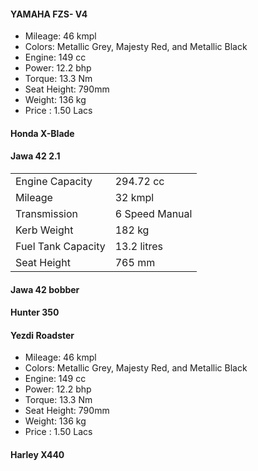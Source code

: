 #### YAMAHA FZS- V4

- Mileage: 46 kmpl
- Colors: Metallic Grey, Majesty Red, and Metallic Black
- Engine: 149 cc
- Power: 12.2 bhp
- Torque: 13.3 Nm
- Seat Height: 790mm
- Weight: 136 kg
- Price : 1.50 Lacs

#### Honda X-Blade
#### Jawa 42 2.1
|   |   |
|---|---|
|Engine Capacity|294.72 cc|
|Mileage|32 kmpl|
|Transmission|6 Speed Manual|
|Kerb Weight|182 kg|
|Fuel Tank Capacity|13.2 litres|
|Seat Height|765 mm|

#### Jawa 42 bobber
#### Hunter 350
#### Yezdi Roadster
- Mileage: 46 kmpl
- Colors: Metallic Grey, Majesty Red, and Metallic Black
- Engine: 149 cc
- Power: 12.2 bhp
- Torque: 13.3 Nm
- Seat Height: 790mm
- Weight: 136 kg
- Price : 1.50 Lacs
#### Harley X440

